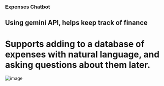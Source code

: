 ### Expenses Chatbot

## Using gemini API, helps keep track of finance

# Supports adding to a database of expenses with natural language, and asking questions about them later.
![image](https://github.com/BlobDylan/GolanThing/assets/42690452/12862c83-7d4e-48fb-bd5b-9e9e25914197)
